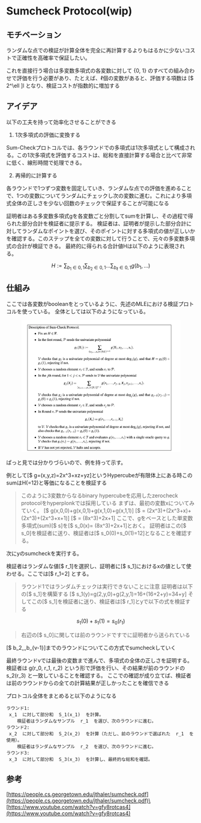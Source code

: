 # Sumcheck Protocol(wip)

## モチベーション

ランダムな点での検証が計算全体を完全に再計算するよりもはるかに少ないコストで正確性を高確率で保証したい。

これを直接行う場合は多変数多項式の各変数に対して {0, 1} のすべての組み合わせで評価を行う必要があり、たとえば、$\ell$個の変数があると、評価する項数は \[$ 2^\ell ]l となり、検証コストが指数的に増加する



## アイデア

以下の工夫を持って効率化させることができる

1. &#x20;1次多項式の評価に変換する

Sum-Checkプロトコルでは、各ラウンドでの多項式は1次多項式として構成される。この1次多項式を評価するコストは、総和を直接計算する場合と比べて非常に低く、線形時間で処理できる。&#x20;

2. 再帰的に計算する

各ラウンドで1つずつ変数を固定していき、ランダムな点での評価を進めることで、1つの変数についてランダムにチェックし次の変数に進む。これにより多項式全体の正しさを少ない回数のチェックで保証することが可能になる



証明者はある多変数多項式gを各変数ごと分割してsumを計算し、その過程で得られた部分合計を検証者に提示する。 検証者は、証明者が提示した部分合計に対してランダムなポイントを選び、そのポイントに対する多項式の値が正しいかを確認する。このステップを全ての変数に対して行うことで、元々の多変数多項式の合計が検証できる。 最終的に得られる合計値Hは以下のように表現される。



$$
H := \sum_{b_1 \in {0,1}} \sum_{b_2 \in {0,1}} \dots \sum_{b_\ell \in {0,1}} g(b_1, \dots)
$$

## 仕組み

ここでは各変数がbooleanをとっているように、先述のMLEにおける検証プロトコルを使っている。 全体としては以下のようになっている。&#x20;

<figure><img src="../../.gitbook/assets/image.png" alt=""><figcaption></figcaption></figure>

ぱっと見では分かりづらいので、例を持って示す。



例として\[$ g=(x,y,z)=2x^3+xz+yz]というHypercubeが有限体上にある時このsumはH(=12)と等価になることを検証する

> このように3変数からなるbinary hypercubeを応用したzerocheck protocolをhyperplonkでは採用している まずは、最初の変数xについてみていく。 \[$ g(x,0,0)+g(x,0,1)+g(x,1,0)+g(x,1,1)] \[$ = (2x^3)+(2x^3+x)+(2x^3)+(2x^3+x+1)] \[$ = (8x^3)+2x+1] ここで、gをベースとした単変数多項式(sum)\[$ s]を\[$ s\_0(x)= (8x^3)+2x+1]とおく。 証明者はこの\[$ s\_0]を検証者に送り、検証者は\[$ s\_0(0)+s\_0(1)=12]となることを確認する。

次にyのsumcheckを実行する。

検証者はランダムな値\[$ r\_1]を選択し、証明者に\[$ s\_1]におけるxの値として使わせる。ここでは\[$ r\_1=2] とする。

> ラウンド1ではランダムチェックは実行できないことに注意 証明者は以下の\[$ s\_1]を構築する \[$ s\_1(y)=g(2,y,0)+g(2,y,1)=16+(16+2+y)=34+y] そしてこの\[$ s\_1]を検証者に送り、検証者は\[$ r\_1]とyで以下の式を検証する

$$
s_1(0)+s_1(1)=s_0(r_1)
$$





> 右辺の\[$ s\_0]に関しては前のラウンドですでに証明者から送られている

\[$ b\_2,,,b\_{v-1}]までのラウンドについてこの方式でsumcheckしていく

最終ラウンドvでは最後の変数まで進んで、多項式の全体の正しさを証明する。 検証者は g(r\_0, r\_1, r\_2) という形で評価を行い、その結果が前のラウンドの s\_2(r\_3) と一致していることを確認する。 ここでの確認が成り立てば、検証者は前のラウンドからの全ての計算結果が正しかったことを確信できる

プロトコル全体をまとめると以下のようになる

```
ラウンド1:
 x_1  に対して部分和  S_1(x_1)  を計算。
	検証者はランダムなサンプル  r_1  を選び、次のラウンドに進む。
ラウンド2:
 x_2  に対して部分和  S_2(x_2)  を計算（ただし、前のラウンドで選ばれた  r_1  を使用）。
	検証者はランダムなサンプル  r_2  を選び、次のラウンドに進む。
ラウンド3:
 x_3  に対して部分和  S_3(x_3)  を計算し、最終的な総和を確認。
```

## 参考

[https://people.cs.georgetown.edu/jthaler/sumcheck.pdf](https://people.cs.georgetown.edu/jthaler/sumcheck.pdf)\
\
[https://www.youtube.com/watch?v=gfy8rotcas4](https://www.youtube.com/watch?v=gfy8rotcas4)
